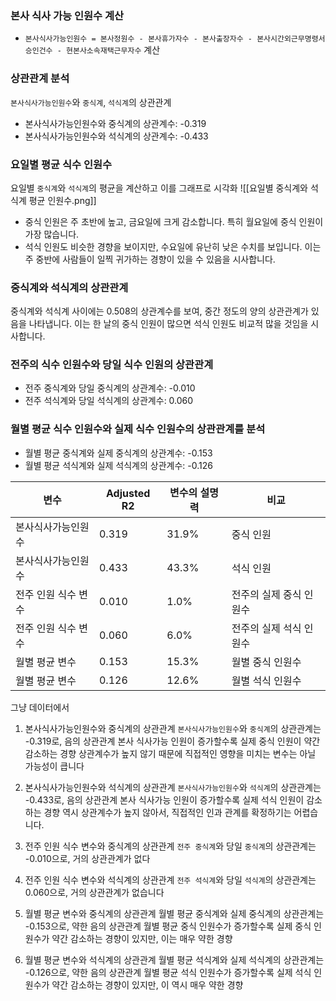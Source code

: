 
### 본사 식사 가능 인원수 계산
- `본사식사가능인원수 = 본사정원수 - 본사휴가자수 - 본사출장자수 - 본사시간외근무명령서승인건수 - 현본사소속재택근무자수` 계산
### 상관관계 분석
`본사식사가능인원수`와 `중식계`, `석식계`의 상관관계
- 본사식사가능인원수와 중식계의 상관계수: -0.319
- 본사식사가능인원수와 석식계의 상관계수: -0.433
### 요일별 평균 식수 인원수
요일별 `중식계`와 `석식계`의 평균을 계산하고 이를 그래프로 시각화
![[요일별 중식계와 석식계 평균 인원수.png]]

- 중식 인원은 주 초반에 높고, 금요일에 크게 감소합니다. 특히 월요일에 중식 인원이 가장 많습니다.
- 석식 인원도 비슷한 경향을 보이지만, 수요일에 유난히 낮은 수치를 보입니다. 이는 주 중반에 사람들이 일찍 귀가하는 경향이 있을 수 있음을 시사합니다.
### 중식계와 석식계의 상관관계
중식계와 석식계 사이에는 0.508의 상관계수를 보여, 중간 정도의 양의 상관관계가 있음을 나타냅니다. 이는 한 날의 중식 인원이 많으면 석식 인원도 비교적 많을 것임을 시사합니다.
### 전주의 식수 인원수와 당일 식수 인원의 상관관계
- 전주 중식계와 당일 중식계의 상관계수: -0.010
- 전주 석식계와 당일 석식계의 상관계수: 0.060
### 월별 평균 식수 인원수와 실제 식수 인원수의 상관관계를 분석
- 월별 평균 중식계와 실제 중식계의 상관계수: -0.153
- 월별 평균 석식계와 실제 석식계의 상관계수: -0.126

| 변수          | Adjusted R2 | 변수의 설명력 | 비교            |
| ----------- | ----------- | ------- | ------------- |
| 본사식사가능인원수   | 0.319       | 31.9%   | 중식 인원         |
| 본사식사가능인원수   | 0.433       | 43.3%   | 석식 인원         |
| 전주 인원 식수 변수 | 0.010       | 1.0%    | 전주의 실제 중식 인원수 |
| 전주 인원 식수 변수 | 0.060       | 6.0%    | 전주의 실제 석식 인원수 |
| 월별 평균 변수    | 0.153       | 15.3%   | 월별 중식 인원수     |
| 월별 평균 변수    | 0.126       | 12.6%   | 월별 석식 인원수     |

그냥 데이터에서 

1. 본사식사가능인원수와 중식계의 상관관계
`본사식사가능인원수`와 `중식계`의 상관관계는 -0.319로, 음의 상관관계
본사 식사가능 인원이 증가할수록 실제 중식 인원이 약간 감소하는 경향
상관계수가 높지 않기 때문에 직접적인 영향을 미치는 변수는 아닐 가능성이 큽니다

2. 본사식사가능인원수와 석식계의 상관관계
`본사식사가능인원수`와 `석식계`의 상관관계는 -0.433로, 음의 상관관계
본사 식사가능 인원이 증가할수록 실제 석식 인원이 감소하는 경향
역시 상관계수가 높지 않아서, 직접적인 인과 관계를 확정하기는 어렵습니다.

3. 전주 인원 식수 변수와 중식계의 상관관계
`전주 중식계`와 당일 `중식계`의 상관관계는 -0.010으로, 거의 상관관계가 없다

4. 전주 인원 식수 변수와 석식계의 상관관계
`전주 석식계`와 당일 `석식계`의 상관관계는 0.060으로, 거의 상관관계가 없습니다


5. 월별 평균 변수와 중식계의 상관관계
월별 평균 중식계와 실제 중식계의 상관관계는 -0.153으로, 약한 음의 상관관계
월별 평균 중식 인원수가 증가할수록 실제 중식 인원수가 약간 감소하는 경향이 있지만, 이는 매우 약한 경향


6. 월별 평균 변수와 석식계의 상관관계
월별 평균 석식계와 실제 석식계의 상관관계는 -0.126으로, 약한 음의 상관관계
월별 평균 석식 인원수가 증가할수록 실제 석식 인원수가 약간 감소하는 경향이 있지만, 이 역시 매우 약한 경향






